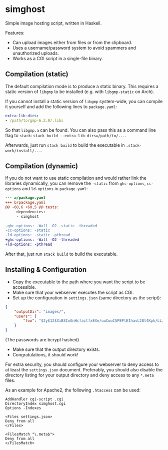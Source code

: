 # simghost

Simple image hosting script, written in Haskell.

Features:

* Can upload images either from files or from the clipboard.
* Uses a username/password system to avoid spammers and unauthorized uploads.
* Works as a CGI script in a single-file binary.

## Compilation (static)

The default compilation mode is to produce a static binary. This requires a
static version of `libgmp` to be installed (e.g. with `libgmp-static` on Arch).

If you cannot install a static version of `libgmp` system-wide, you can compile
it yourself and add the following lines to `package.yaml`:

```yaml
extra-lib-dirs:
- /path/to/gmp-6.2.0/.libs
```

So that `libgmp.a` can be found. You can also pass this as a command line flag
to `stack`: `stack build --extra-lib-dirs=/path/to/...`.

Afterwards, just run `stack build` to build the executable in
`.stack-work/install/...`.

## Compilation (dynamic)

If you do not want to use static compilation and would rather link the
libraries dynamically, you can remove the `-static` from `ghc-options`,
`cc-options` and `ld-options` in `package.yaml`:

```diff
--- a/package.yaml
+++ b/package.yaml
@@ -60,6 +60,5 @@ tests:
     dependencies:
     - simghost
 
-ghc-options: -Wall -O2 -static -threaded
-cc-options: -static
-ld-options: -static -pthread
+ghc-options: -Wall -O2 -threaded
+ld-options: -pthread
```

After that, just run `stack build` to build the executable.

## Installing & Configuration

* Copy the executable to the path where you want the script to be accessible.
* Make sure that your webserver executes the script as CGI.
* Set up the configuration in `settings.json` (same directory as the script):

```json
{
    "outputDir": "images/",
    "users": {
        "foo": "$2y$12$XiBSIoGnHcfaztfxEXe/uuCwuC5PEPlEIhavL28t4Kph/LLJYskke"
    }
}
```

(The passwords are bcrypt hashed)

* Make sure that the output directory exists.
* Congratulations, it should work!

For extra security, you should configure your webserver to deny access to at
least the `settings.json` document. Preferably, you should also disable the
directory listing for your output directory and deny access to any `*.meta`
files.

As an example for Apache2, the following `.htaccess` can be used:

```
AddHandler cgi-script .cgi
DirectoryIndex simghost.cgi
Options -Indexes

<Files settings.json>
Deny from all
</Files>

<FilesMatch "\.meta$">
Deny from all
</FilesMatch>
```
